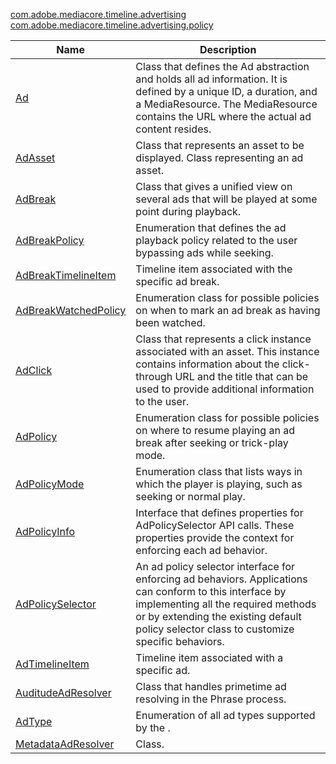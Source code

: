 ---
---

[com.adobe.mediacore.timeline.advertising](http://help.adobe.com/en_US/primetime/api/psdk/asdoc-dhls_1.4/com/adobe/mediacore/timeline/advertising/package-detail.html)
[com.adobe.mediacore.timeline.advertising.policy](http://help.adobe.com/en_US/primetime/api/psdk/asdoc-dhls_1.4/com/adobe/mediacore/timeline/advertising/policy/package-detail.html)
<table frame="all" colsep="1" rowsep="1" id="table_1A59E777BA99466793D586286F19E933"> 
 <tgroup cols="2" colsep="1" rowsep="1" class="FormatA"> 
  <colspec colnum="1" colname="1" colwidth="30*" /> 
  <colspec colnum="2" colname="2" colwidth="70*" /> 
  <thead> 
   <tr rowsep="1"> 
    <th colname="1" class="entry">Name</th> 
    <th colname="2" class="entry">Description</th> 
   </tr> 
  </thead> 
  <tbody> 
   <tr rowsep="1"> 
    <td colname="1"><span class="codeph"><a href="http://help.adobe.com/en_US/primetime/api/psdk/asdoc-dhls_1.4/com/adobe/mediacore/timeline/advertising/Ad.html" format="html" scope="external">Ad</a></span></td> 
    <td colname="2">Class that defines the Ad abstraction and holds all ad information. It is defined by a unique ID, a duration, and a <span class="codeph">MediaResource</span>. The <span class="codeph">MediaResource</span> contains the URL where the actual ad content resides. </td> 
   </tr> 
   <tr rowsep="1"> 
    <td colname="1"><span class="codeph"><a href="http://help.adobe.com/en_US/primetime/api/psdk/asdoc-dhls_1.4/com/adobe/mediacore/timeline/advertising/AdAsset.html" format="html" scope="external">AdAsset</a></span> </td> 
    <td colname="2">Class that represents an asset to be displayed. Class representing an ad asset.</td> 
   </tr> 
   <tr rowsep="1"> 
    <td colname="1"><span class="codeph"><a href="http://help.adobe.com/en_US/primetime/api/psdk/asdoc-dhls_1.4/com/adobe/mediacore/timeline/advertising/AdBreak.html" format="html" scope="external">AdBreak</a></span></td> 
    <td colname="2">Class that gives a unified view on several ads that will be played at some point during playback.</td> 
   </tr> 
   <tr rowsep="1"> 
    <td colname="1"><span class="codeph"><a href="http://help.adobe.com/en_US/primetime/api/psdk/asdoc-dhls_1.4/com/adobe/mediacore/timeline/advertising/policy/AdBreakPolicy.html" format="html" scope="external">AdBreakPolicy</a></span> </td> 
    <td colname="2">Enumeration that defines the ad playback policy related to the user bypassing ads while seeking.</td> 
   </tr> 
   <tr rowsep="1"> 
    <td colname="1"><span class="codeph"><a href="http://help.adobe.com/en_US/primetime/api/psdk/asdoc-dhls_1.4/com/adobe/mediacore/timeline/advertising/AdBreakTimelineItem.html" format="html" scope="external">AdBreakTimelineItem</a></span> </td> 
    <td colname="2">Timeline item associated with the specific ad break.</td> 
   </tr> 
   <tr rowsep="1"> 
    <td colname="1"><span class="codeph"><a href="http://help.adobe.com/en_US/primetime/api/psdk/asdoc-dhls_1.4/com/adobe/mediacore/timeline/advertising/policy/AdBreakWatchedPolicy.html" format="html" scope="external">AdBreakWatchedPolicy</a></span> </td> 
    <td colname="2">Enumeration class for possible policies on when to mark an ad break as having been watched.</td> 
   </tr> 
   <tr rowsep="1"> 
    <td colname="1"><span class="codeph"><a href="http://help.adobe.com/en_US/primetime/api/psdk/asdoc-dhls_1.4/com/adobe/mediacore/timeline/advertising/AdClick.html" format="html" scope="external">AdClick</a></span> </td> 
    <td colname="2">Class that represents a click instance associated with an asset. This instance contains information about the click-through URL and the title that can be used to provide additional information to the user.</td> 
   </tr> 
   <tr rowsep="1"> 
    <td colname="1"><span class="codeph"><a href="http://help.adobe.com/en_US/primetime/api/psdk/asdoc-dhls_1.4/com/adobe/mediacore/timeline/advertising/policy/AdPolicy.html" format="html" scope="external">AdPolicy</a></span> </td> 
    <td colname="2">Enumeration class for possible policies on where to resume playing an ad break after seeking or trick-play mode.</td> 
   </tr> 
   <tr rowsep="1"> 
    <td colname="1"><span class="codeph"><a href="http://help.adobe.com/en_US/primetime/api/psdk/asdoc-dhls_1.4/com/adobe/mediacore/timeline/advertising/policy/AdPolicyMode.html" format="html" scope="external">AdPolicyMode</a></span> </td> 
    <td colname="2">Enumeration class that lists ways in which the player is playing, such as seeking or normal play.</td> 
   </tr> 
   <tr rowsep="1"> 
    <td colname="1"> <span class="codeph"><a href="http://help.adobe.com/en_US/primetime/api/psdk/asdoc-dhls_1.4/com/adobe/mediacore/timeline/advertising/policy/AdPolicySelector.html" format="html" scope="external">AdPolicyInfo</a></span> </td> 
    <td colname="2">Interface that defines properties for <span class="codeph">AdPolicySelector</span> API calls. These properties provide the context for enforcing each ad behavior. </td> 
   </tr> 
   <tr rowsep="1"> 
    <td colname="1"> <span class="codeph"><a href="http://help.adobe.com/en_US/primetime/api/psdk/asdoc-dhls_1.4/com/adobe/mediacore/timeline/advertising/policy/AdPolicySelector.html" format="html" scope="external">AdPolicySelector</a></span></td> 
    <td colname="2">An ad policy selector interface for enforcing ad behaviors. Applications can conform to this interface by implementing all the required methods or by extending the existing default policy selector class to customize specific behaviors.</td> 
   </tr> 
   <tr rowsep="1"> 
    <td colname="1"><span class="codeph"><a href="http://help.adobe.com/en_US/primetime/api/psdk/asdoc-dhls_1.4/com/adobe/mediacore/timeline/advertising/AdTimelineItem.html" format="html" scope="external">AdTimelineItem</a></span> </td> 
    <td colname="2">Timeline item associated with a specific ad.</td> 
   </tr> 
   <tr rowsep="1"> 
    <td colname="1"><span class="codeph"><a href="http://help.adobe.com/en_US/primetime/api/psdk/asdoc-dhls_1.4/com/adobe/mediacore/timeline/advertising/AuditudeAdResolver.html" scope="external" format="html">AuditudeAdResolver</a></span> </td> 
    <td colname="2">Class that handles primetime ad resolving in the 
     <ph conref="phrase_library_dhls_1.4.xml#c_psdk_phrase-library/auditude-name-long">
      Phrase
     </ph> process. </td> 
   </tr> 
   <tr rowsep="1"> 
    <td colname="1"><span class="codeph"><a href="http://help.adobe.com/en_US/primetime/api/psdk/asdoc-dhls_1.4/com/adobe/mediacore/timeline/advertising/AdType.html" format="html" scope="external">AdType</a></span> </td> 
    <td colname="2">Enumeration of all ad types supported by the 
     <ph conkeyref="phrases/primetime-sdk-name"></ph>. </td> 
   </tr> 
   <tr rowsep="1"> 
    <td colname="1"><span class="codeph"><a href="http://help.adobe.com/en_US/primetime/api/psdk/asdoc-dhls_1.4/com/adobe/mediacore/timeline/advertising/MetadataAdResolver.html" format="html" scope="external">MetadataAdResolver</a></span> </td> 
    <td colname="2">Class.</td> 
   </tr> 
  </tbody> 
 </tgroup> 
</table>

